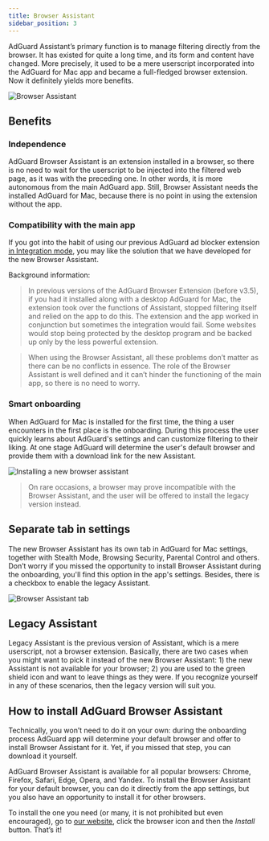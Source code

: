```yaml
---
title: Browser Assistant
sidebar_position: 3
---
```


AdGuard Assistant’s primary function is to manage filtering directly from the browser. It has existed for quite a long time, and its form and content have changed. More precisely, it used to be a mere userscript incorporated into the AdGuard for Mac app and became a full-fledged browser extension. Now it definitely yields more benefits.

![Browser Assistant](https://cdn.adtidy.org/content/kb/ad_blocker/mac/assistantmac.jpg)

## Benefits
### Independence
AdGuard Browser Assistant is an extension installed in a browser, so there is no need to wait for the userscript to be injected into the filtered web page, as it was with the preceding one. In other words, it is more autonomous from the main AdGuard app. Still, Browser Assistant needs the installed AdGuard for Mac, because there is no point in using the extension without the app.

### Compatibility with the main app
If you got into the habit of using our previous AdGuard ad blocker extension [in Integration mode](https://adguard.com/kb/adguard-browser-extension/integration-mode), you may like the solution that we have developed for the new Browser Assistant.

Background information:
> In previous versions of the AdGuard Browser Extension (before v3.5), if you had it installed along with a desktop AdGuard for Mac, the extension took over the functions of Assistant, stopped filtering itself and relied on the app to do this. The extension and the app worked in conjunction but sometimes the integration would fail. Some websites would stop being protected by the desktop program and be backed up only by the less powerful extension.

> When using the Browser Assistant, all these problems don’t matter as there can be no conflicts in essence. The role of the Browser Assistant is well defined and it can’t hinder the functioning of the main app, so there is no need to worry.

### Smart onboarding
When AdGuard for Mac is installed for the first time, the thing a user encounters in the first place is the onboarding. During this process the user quickly learns about AdGuard's settings and can customize filtering to their liking. At one stage AdGuard will determine the user's default browser and provide them with a download link for the new Assistant.

![Installing a new browser assistant](https://cdn.adtidy.org/content/kb/ad_blocker/mac/assistant_onboarding_safari.jpg)

> On rare occasions, a browser may prove incompatible with the Browser Assistant, and the user will be offered to install the legacy version instead.

## Separate tab in settings
The new Browser Assistant has its own tab in AdGuard for Mac settings, together with Stealth Mode, Browsing Security, Parental Control and others. Don’t worry if you missed the opportunity to install Browser Assistant during the onboarding, you'll find this option in the app's settings. Besides, there is a checkbox to enable the legacy Assistant.

![Browser Assistant tab](https://cdn.adtidy.org/content/kb/ad_blocker/mac/assistant-separate-tab.png)

## Legacy Assistant
Legacy Assistant is the previous version of Assistant, which is a mere userscript, not a browser extension. Basically, there are two cases when you might want to pick it instead of the new Browser Assistant: 1) the new Assistant is not available for your browser; 2) you are used to the green shield icon and want to leave things as they were.  If you recognize yourself in any of these scenarios, then the legacy version will suit you.

## How to install AdGuard Browser Assistant
Technically, you won’t need to do it on your own: during the onboarding process AdGuard app will determine your default browser and offer to install Browser Assistant for it. Yet, if you missed that step, you can download it yourself.

AdGuard Browser Assistant is available for all popular browsers: Chrome, Firefox, Safari, Edge, Opera, and Yandex. To install the Browser Assistant for your default browser, you can do it directly from the app settings, but you also have an opportunity to install it for other browsers.

To install the one you need (or many, it is not prohibited but even encouraged), go to [our website](https://adguard.com/en/adguard-assistant/overview.html), click the browser icon and then the *Install* button. That’s it!